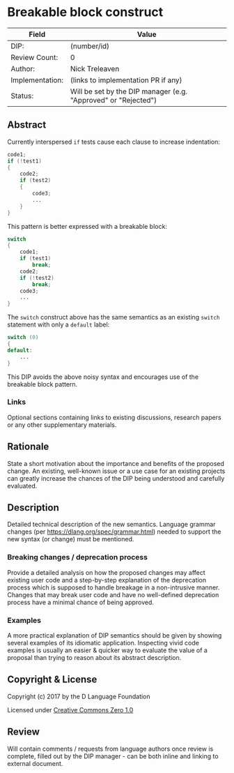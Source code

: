 # Breakable block construct

| Field           | Value                                                           |
|-----------------|-----------------------------------------------------------------|
| DIP:            | (number/id)                                                     |
| Review Count:   | 0
| Author:         | Nick Treleaven                                                  |
| Implementation: | (links to implementation PR if any)                             |
| Status:         | Will be set by the DIP manager (e.g. "Approved" or "Rejected")  |

## Abstract

Currently interspersed `if` tests cause each clause to increase indentation:

```d
code1;
if (!test1)
{
	code2;
	if (test2)
	{
		code3;
		...
	}
}
```

This pattern is better expressed with a breakable block:

```d
switch
{
	code1;
	if (test1)
		break;
	code2;
	if (!test2)
		break;
	code3;
	...
}
```

The `switch` construct above has the same semantics as an existing `switch`
statement with only a `default` label:

```d
switch (0)
{
default:
	...
}
```

This DIP avoids the above noisy syntax and encourages use of the
breakable block pattern.

### Links

Optional sections containing links to existing discussions, research papers or any
other supplementary materials.

## Rationale

State a short motivation about the importance and benefits of the proposed
change.  An existing, well-known issue or a use case for an existing projects
can greatly increase the chances of the DIP being understood and carefully
evaluated.

## Description

Detailed technical description of the new semantics.
Language grammar changes (per https://dlang.org/spec/grammar.html)
needed to support the new syntax (or change) must be mentioned.

### Breaking changes / deprecation process

Provide a detailed analysis on how the proposed changes may affect existing
user code and a step-by-step explanation of the deprecation process which is
supposed to handle breakage in a non-intrusive manner. Changes that may break
user code and have no well-defined deprecation process have a minimal chance of
being approved.

### Examples

A more practical explanation of DIP semantics should be given by showing
several examples of its idiomatic application. Inspecting vivid code examples
is usually an easier & quicker way to evaluate the value of a proposal than
trying to reason about its abstract description.

## Copyright & License

Copyright (c) 2017 by the D Language Foundation

Licensed under [Creative Commons Zero 1.0](https://creativecommons.org/publicdomain/zero/1.0/legalcode.txt)

## Review

Will contain comments / requests from language authors once review is complete,
filled out by the DIP manager - can be both inline and linking to external
document.
